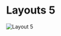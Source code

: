 # Layouts 5

![Layout 5](https://github.com/rodmat95/Layouts/assets/124494629/c1cbc647-4a1b-4656-932c-c79525899e81)